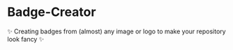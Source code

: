 # Badge-Creator
✨ Creating badges from (almost) any image or logo to make your repository look fancy ✨
